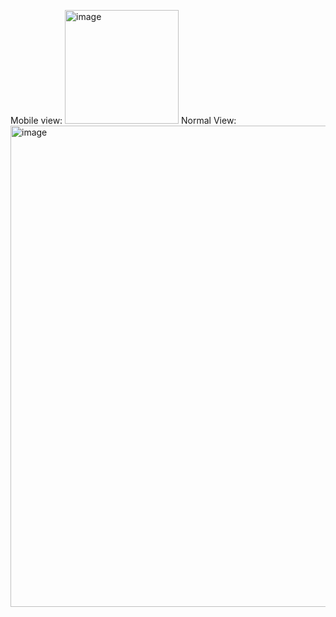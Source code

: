 Mobile view: <img width="182" alt="image" src="https://github.com/crims0n-sky/DealFinder/assets/109975293/0b826eb8-da30-46d0-9c95-449c10ae3d72">
Normal View: <img width="770" alt="image" src="https://github.com/crims0n-sky/DealFinder/assets/109975293/180577d0-8109-44dc-a8e7-a89d9539185b" border="red">


